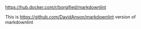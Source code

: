 https://hub.docker.com/r/borgified/markdownlint

This is https://github.com/DavidAnson/markdownlint version of markdownlint
